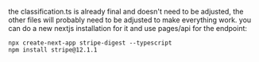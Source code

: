 the classification.ts is already final and doesn't need to be adjusted, the other files will probably need to be adjusted to make everything work. you can do a new nextjs installation for it and use pages/api for the endpoint:

```
npx create-next-app stripe-digest --typescript
npm install stripe@12.1.1
```
